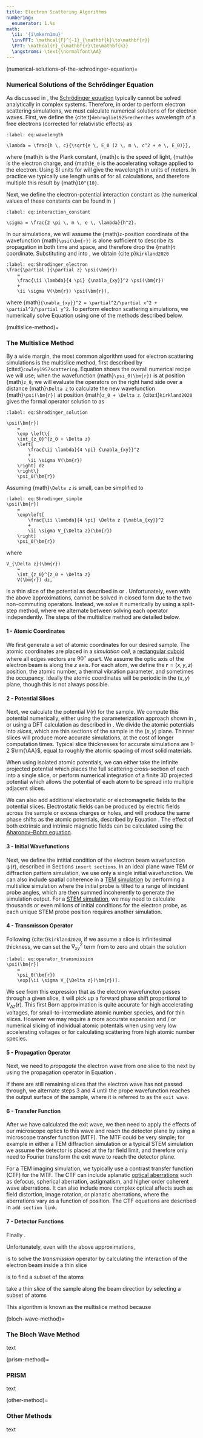 ```yaml
---
title: Electron Scattering Algorithms
numbering:
  enumerator: 1.%s
math:
  \ii: '{i\mkern1mu}'
  \invFFT: \mathcal{F}^{-1}_{\mathbf{k}\to\mathbf{r}}
  \FFT: \mathcal{F}_{\mathbf{r}\to\mathbf{k}}
  \angstroms: \text{\normalfont\AA}
---
```



(numerical-solutions-of-the-schrodinger-equation)=
### Numerical Solutions of the Schrödinger Equation

As discussed in [](#physics_page), the [Schrödinger equation](wiki:Schrödinger_equation) typically cannot be solved analytically in complex systems. Therefore, in order to perform electron scattering simulations, we must calculate numerical solutions of [](#eq:Schrodinger_time) for electron waves. First, we define the {cite:t}`debroglie1925recherches` wavelength of a free electrons (corrected for relativistic effects) as

```{math}
:label: eq:wavelength

\lambda = \frac{h \, c}{\sqrt{e \, E_0 (2 \, m \, c^2 + e \, E_0)}},
```

where {math}`h` is the Plank constant, {math}`c` is the speed of light, {math}`e` is the electron charge, and {math}`E_0` is the accelerating voltage applied to the electron. Using SI units for [](#eq:wavelength) will give the wavelength in units of meters. In practice we typically use length units of  for all calculations, and therefore multiple this result by {math}`10^{10}`.

Next, we define the electron-potential interaction constant as (the numerical values of these constants can be found in  [](#app:constants))

```{math}
:label: eq:interaction_constant

\sigma = \frac{2 \pi \, m \, e \, \lambda}{h^2}.
```

In our simulations, we will assume the {math}`z`-position coordinate of the wavefunction {math}`\psi(\bm{r})` is alone sufficient to describe its propagation in both time and space, and therefore drop the {math}`t` coordinate. Substituting [](#eq:wavelength) and [](#eq:interaction_constant) into [](#eq:Schrodinger_time), we obtain {cite:p}`kirkland2020`

```{math}
:label: eq:Shrodinger_electron
\frac{\partial }{\partial z} \psi(\bm{r})
    =
    \frac{\ii \lambda}{4 \pi} {\nabla_{xy}}^2 \psi(\bm{r})
    + 
    \ii \sigma V(\bm{r}) \psi(\bm{r}),
```

where {math}`{\nabla_{xy}}^2 = \partial^2/\partial x^2 + \partial^2/\partial y^2`. To perform electron scattering simulations, we numerically solve Equation [](#eq:Shrodinger_electron) using one of the methods described below.



(multislice-method)=
### The Multislice Method

By a wide margin, the most common algorithm used for electron scattering simulations is the multislice method, first described by {cite:t}`cowley1957scattering`.
Equation [](#eq:Shrodinger_electron) shows the overall numerical recipe we will use; when the wavefunction {math}`\psi_0(\bm{r})` is at position {math}`z_0`, we will evaluate the operators on the right hand side over a distance {math}`\Delta z` to calculate the new wavefunction {math}`\psi(\bm{r})` at position {math}`z_0 + \Delta z`. {cite:t}`kirkland2020` gives the formal operator solution to [](#eq:Shrodinger_electron) as

```{math}
:label: eq:Shrodinger_solution

\psi(\bm{r})
    = 
    \exp \left\{
    \int_{z_0}^{z_0 + \Delta z} 
    \left[
        \frac{\ii \lambda}{4 \pi} {\nabla_{xy}}^2
        + 
        \ii \sigma V(\bm{r})
    \right] dz
    \right\}
    \psi_0(\bm{r})
```

Assuming {math}`\Delta z` is small, [](#eq:Shrodinger_solution) can be simplified to

```{math}
:label: eq:Shrodinger_simple
\psi(\bm{r})
    = 
    \exp\left[
        \frac{\ii \lambda}{4 \pi} \Delta z {\nabla_{xy}}^2
        + 
        \ii \sigma V_{\Delta z}(\bm{r})
    \right]
    \psi_0(\bm{r})
```

where

```{math}
V_{\Delta z}(\bm{r})
    =
    \int_{z_0}^{z_0 + \Delta z} 
    V(\bm{r}) dz,
```

is a thin slice of the potential as described in [](#isolated-atomic-potentials) or [](#dft-potentials).
Unfortunately, even with the above approximations, [](#eq:Shrodinger_simple) cannot be solved in closed form due to the two non-commuting operators. 
Instead, we solve it numerically by using a split-step method, where we alternate between solving each operator independently.
The steps of the multislice method are detailed below.


#### 1 - Atomic Coordinates

We first generate a set of atomic coordinates for our desired sample.
The atomic coordinates are placed in a *simulation cell*, a [rectangular cuboid](#wiki:Rectangular_cuboid) where all edges vectors are $90^\circ$ apart. 
We assume the optic axis of the electron beam is along the $z$ axis. 
For each atom, we define the $\bm{r}=(x,y,z)$ position, the atomic number, a thermal vibration parameter, and sometimes the occupancy.
Ideally the atomic coordinates will be periodic in the $(x,y)$ plane, though this is not always possible.


#### 2 - Potential Slices

Next, we calculate the potential $V(\bm{r})$ for the sample. We compute this potential numerically, either using the parameterization approach shown in [](#isolated-atomic-potentials), or using a DFT calculation as described in [](#dft-potentials).
We divide the atomic potentials into *slices*, which are thin sections of the sample in the $(x,y)$ plane. 
Thinner slices will produce more accurate simulations, at the cost of longer computation times.
Typical slice thicknesses for accurate simulations are 1-2 $\rm{\AA}$, equal to roughly the atomic spacing of most solid materials.

When using isolated atomic potentials, we can either take the infinite projected potential which places the full scattering cross-section of each into a single slice, or perform numerical integration of a finite 3D projected potential which allows the potential of each atom to be spread into multiple adjacent slices.

We can also add additional electrostatic or electromagnetic fields to the potential slices. Electrostatic fields can be produced by electric fields across the sample or excess charges or holes, and will produce the same phase shifts as the atomic potentials, described by Equation [](#eq:Shrodinger_electron).
The effect of both extrinsic and intrinsic magnetic fields can be calculated using the [Aharonov–Bohm equation](#wiki:Aharonov–Bohm_effect).


#### 3 - Initial Wavefunctions

Next, we define the intitial condition of the electron beam wavefunction $\psi(\bm{r})$, described in Sections `insert sections`. In an ideal plane wave TEM or diffraction pattern simulation, we use only a single initial wavefunction. 
We can also include spatial coherence in a [TEM simulation](#tem_sims) by performing a multislice simulation where the initial probe is tilted to a range of incident probe angles, which are then summed incoherently to generate the simulation output.
For a [STEM simulation](#stem_sims), we may need to calculate thousands or even millions of initial conditions for the electron probe, as each unique STEM probe position requires another simulation.


#### 4 - Transmisson Operator

Following {cite:t}`kirkland2020`, if we assume a slice is infinitesimal thickness, we can set the ${\nabla_{xy}}^2$ term from [](#eq:Shrodinger_simple) to zero and obtain the solution
```{math}
:label: eq:operator_transmission
\psi(\bm{r})
    = 
    \psi_0(\bm{r})
    \exp[\ii \sigma V_{\Delta z}(\bm{r})].
```

We see from this expression that as the electron wavefuncton passes through a given slice, it will pick up a forward phase shift proportional to $V_{\Delta z}(\bm{r})$. This first Born approximation is quite accurate for high accelerating voltages, for small-to-intermediate atomic number species, and for thin slices. However we may require a more accurate expansion and / or numerical slicing of individual atomic potentals when using very low accelerating voltages or for calculating scattering from high atomic number species.


#### 5 - Propagation Operator

Next, we need to *propagate* the electron wave from one slice to the next by using the propagation operator in Equation [](#eq:Shrodinger_simple).




If there are still remaining slices that the electron wave has not passed through, we alternate steps 3 and 4 until the prope wavefunction reaches the output surface of the sample, where it is referred to as the `exit wave`.

#### 6 - Transfer Function

After we have calculated the exit wave, we then need to apply the effects of our microscope optics to this wave and reach the detector plane by using a microscope transfer function (MTF). The MTF could be very simple; for example in either a TEM diffraction simulation or a typical STEM simulation we assume the detector is placed at the far field limit, and therefore only need to Fourier transform the exit wave to reach the detector plane. 

For a TEM imaging simulation, we typically use a contrast transfer function (CTF) for the MTF. The CTF can include aplanatic [optical aberrations](wiki:Optical_aberration) such as defocus, spherical aberration, astigmatism, and higher order coherent wave aberrations. It can also include more complex optical affects such as field distortion, image rotation, or planatic aberrations, where the aberrations vary as a function of position. The CTF equations are described in `add section link`.

#### 7 - Detector Functions

Finally .





Unfortunately, even with the above approximations, [](#eq:Shrodinger_simple)




 is to solve the *transmission* operator by calculating the interaction of the electron beam inside a thin slice

is to find a subset of the atoms 

 take a thin *slice* of the sample along the beam direction by selecting a subset of atoms 






This algorithm is known as the multislice method because 




(bloch-wave-method)=
### The Bloch Wave Method

text


(prism-method)=
### PRISM

text


(other-method)=
### Other Methods

text



<!-- ```{figure} #app:fft_1d

```

```{figure} #app:probe_size

```
 -->